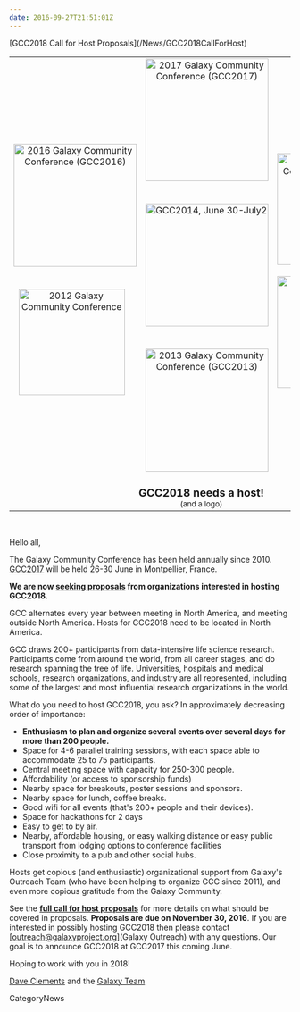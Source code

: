 ```yaml
---
date: 2016-09-27T21:51:01Z
---
```

<div class='newsItemHeader'>[GCC2018 Call for Host Proposals](/News/GCC2018CallForHost)</div>

<table>
  <tr>
    <td style=" text-align: center; border: none;"> <a href='http://galaxyproject.org/GCC2016'><img src='/Images/Logos/GCC2016LogoBig.png' alt='2016 Galaxy Community Conference (GCC2016)' width="220px" /></a>&nbsp;&nbsp; <br /><br /><a href='/Events/GCC2012'><img src='/Events/GCC2012/GCC2012Logo200.png' alt='2012 Galaxy Community Conference' width="190" /></a>&nbsp;&nbsp;&nbsp; </td>
    <td style=" text-align: center; border: none;"> <a href='https://gcc2017.sciencesconf.org/'><img src='/Images/Logos/GCC2107.png' alt='2017 Galaxy Community Conference (GCC2017)' width="220" /></a>&nbsp;&nbsp; <br /><br /> <a href='/Events/GCC2014'><img src='/Images/Logos/GCC2014LogoWide200.png' alt='GCC2014, June 30-July2' width="220" /></a>&nbsp;&nbsp;&nbsp;<br /><br /> <a href='/Events/GCC2013'><img src='/Images/Logos/GCC2013Logo200.png' alt='2013 Galaxy Community Conference (GCC2013)' width="220px" /></a>&nbsp;&nbsp;&nbsp;  </td>
    <td style=" text-align: center; border: none;"> <a href='http://gcc2015.tsl.ac.uk/'><img src='/Images/Logos/GCC2015LogoWide600.png' alt='2015 Galaxy Community Conference (GCC2015)' width="200" /></a><br /><br /> <a href='/GCC2011'><img src='/Events/GCC2011Logo400.png' alt='' width="200" /></a> </td>
  </tr>
  <tr>
    <td colspan=3 style=" text-align: center; border: none;"> <div class='solid red'> <span style="font-size: larger;"> <strong>GCC2018 needs a host!</strong><br /></span> <span style="font-size: smaller;">(and a logo) </span> </td>
  </tr>
</table>


<br />

Hello all,

The Galaxy Community Conference has been held annually since 2010.  [GCC2017](https://gcc2017.sciencesconf.org/) will be held 26-30 June in Montpellier, France.
  
**We are now [seeking proposals](ATTACHMENT_URLDocuments/GCC2018CallForHosts.pdf) from organizations interested in hosting GCC2018.**

GCC alternates every year between meeting in North America, and meeting outside North America.  Hosts for GCC2018 need to be located in North America.

GCC draws 200+ participants from data-intensive life science research.  Participants come from around the world, from all career stages, and do research spanning the tree of life.  Universities, hospitals and medical schools, research organizations, and industry are all represented, including some of the largest and most influential research organizations in the world.  

What do you need to host GCC2018, you ask?  In approximately decreasing order of importance:
* **Enthusiasm to plan and organize several events over several days for more than 200 people.**
* Space for 4-6 parallel training sessions, with each space able to accommodate 25 to 75 participants.
* Central meeting space with capacity for 250-300 people.
* Affordability (or access to sponsorship funds)
* Nearby space for breakouts, poster sessions and sponsors.
* Nearby space for lunch, coffee breaks.
* Good wifi for all events (that's 200+ people and their devices).
* Space for hackathons for 2 days 
* Easy to get to by air.
* Nearby, affordable housing, or easy walking distance or easy public transport from lodging options to conference facilities
* Close proximity to a pub and other social hubs.

Hosts get copious (and enthusiastic) organizational support from Galaxy's Outreach Team (who have been helping to organize GCC since 2011), and even more copious gratitude from the Galaxy Community.  

See the **[full call for host proposals](ATTACHMENT_URLDocuments/GCC2018CallForHosts.pdf)** for more details on what should be covered in proposals.  **Proposals are due on November 30, 2016**. If you are interested in possibly hosting GCC2018 then please contact [outreach@galaxyproject.org](Galaxy Outreach) with any questions.  Our goal is to announce GCC2018 at GCC2017 this coming June.

Hoping to work with you in 2018!

[Dave Clements](/DaveClements) and the [Galaxy Team](/GalaxyTeam)


CategoryNews
